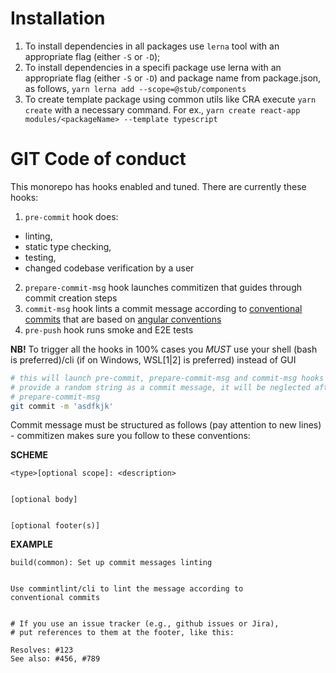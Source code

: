 # Installation

1. To install dependencies in all packages use `lerna` tool with an appropriate
flag (either `-S` or `-D`);
2. To install dependencies in a specifi package use lerna with an appropriate
flag (either `-S` or `-D`) and package name from package.json, as follows,
`yarn lerna add --scope=@stub/components`
3. To create template package using common utils like CRA execute 
`yarn create` with a necessary command. For ex.,
`yarn create react-app modules/<packageName> --template typescript`

# GIT Code of conduct

This monorepo has hooks enabled and tuned. There are currently these hooks:
1. `pre-commit` hook does:
  - linting, 
  - static type checking, 
  - testing,
  - changed codebase verification by a user
2. `prepare-commit-msg` hook launches commitizen that guides through 
commit creation steps
3. `commit-msg` hook lints a commit message
according to [conventional commits](https://www.conventionalcommits.org/en/v1.0.0/)
that are based on
[angular conventions](https://github.com/angular/angular/blob/22b96b9/CONTRIBUTING.md#type)
4. `pre-push` hook runs smoke and E2E tests

**NB!** To trigger all the hooks in 100% cases you *MUST* use
your shell (bash is preferred)/cli (if on Windows, WSL[1|2] is preferred) 
instead of GUI

```sh
# this will launch pre-commit, prepare-commit-msg and commit-msg hooks
# provide a random string as a commit message, it will be neglected after 
# prepare-commit-msg
git commit -m 'asdfkjk'
```

Commit message must be structured as follows (pay attention to new lines) -
commitizen makes sure you follow to these conventions:


**SCHEME**
```
<type>[optional scope]: <description>


[optional body]


[optional footer(s)]
```


**EXAMPLE**
```
build(common): Set up commit messages linting


Use commintlint/cli to lint the message according to
conventional commits 


# If you use an issue tracker (e.g., github issues or Jira),
# put references to them at the footer, like this:

Resolves: #123
See also: #456, #789
```

